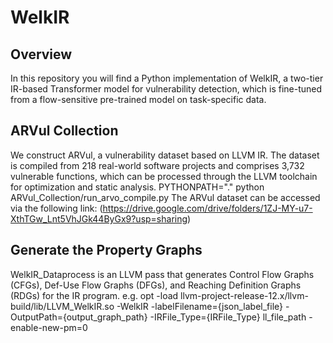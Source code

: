 # WelkIR

## Overview
In this repository you will find a Python implementation of WelkIR, a two-tier IR-based Transformer model for vulnerability detection, which is fine-tuned from a flow-sensitive pre-trained model on task-specific data.

## ARVul Collection
We construct ARVul, a vulnerability dataset based on LLVM IR. The dataset is compiled from 218 real-world software projects and comprises 3,732 vulnerable functions, which can be processed through the LLVM toolchain for optimization and static analysis.
PYTHONPATH="." python ARVul_Collection/run_arvo_compile.py 
The ARVul dataset can be accessed via the following link: (https://drive.google.com/drive/folders/1ZJ-MY-u7-XthTGw_Lnt5VhJGk44ByGx9?usp=sharing)

##  Generate the Property Graphs
WelkIR_Dataprocess is an LLVM pass that generates Control Flow Graphs (CFGs), Def-Use Flow Graphs (DFGs), and Reaching Definition Graphs (RDGs) for the IR program.
e.g.  opt -load llvm-project-release-12.x/llvm-build/lib/LLVM_WelkIR.so -WelkIR -labelFilename={json_label_file} -OutputPath={output_graph_path} -IRFile_Type={IRFile_Type} ll_file_path -enable-new-pm=0


